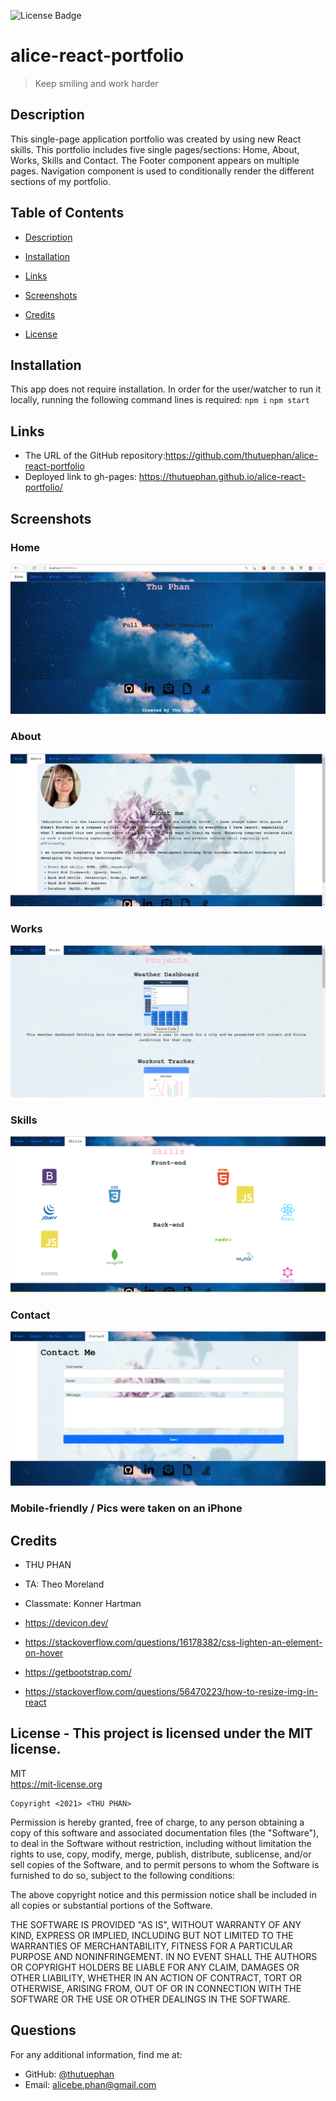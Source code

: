 ![License Badge](https://img.shields.io/badge/license-MIT-green.svg)
# alice-react-portfolio

  
  > Keep smiling and work harder
  
  ## Description
This single-page application portfolio was created by using new React skills. 
This portfolio includes five single pages/sections: Home, About, Works, Skills and Contact. The Footer component appears on multiple pages. Navigation component is used to conditionally render the different sections of my portfolio.

  ## Table of Contents
  - [Description](#)
  - [Installation](#installation)
  - [Links](#links)
  - [Screenshots](#screenshots)
  - [Credits](#credits)
  
  - [License](#license)

  ## Installation
  This app does not require installation. In order for the user/watcher to run it locally, running the following command lines is required:
    `npm i` 
    `npm start`

  
  ## Links
  * The URL of the GitHub repository:https://github.com/thutuephan/alice-react-portfolio
  * Deployed link to gh-pages: https://thutuephan.github.io/alice-react-portfolio/

  ## Screenshots
  ### Home
  ![home](https://github.com/thutuephan/alice-react-portfolio/blob/main/src/images/home.png)
  ### About
  ![about](https://github.com/thutuephan/alice-react-portfolio/blob/main/src/images/about.png)
  ### Works
  ![project](https://github.com/thutuephan/alice-react-portfolio/blob/main/src/images/works.png)
  ### Skills
  ![skills](https://github.com/thutuephan/alice-react-portfolio/blob/main/src/images/skills.png)
  ### Contact
  ![contact](https://github.com/thutuephan/alice-react-portfolio/blob/main/src/images/contact.png)
  ### Mobile-friendly / Pics were taken on an iPhone
  

  

  ## Credits
  * THU PHAN  
  * TA: Theo Moreland
  * Classmate: Konner Hartman 
  * https://devicon.dev/

  * https://stackoverflow.com/questions/16178382/css-lighten-an-element-on-hover

  * https://getbootstrap.com/

  * https://stackoverflow.com/questions/56470223/how-to-resize-img-in-react
  
  ## License - This project is licensed under the MIT license.
  MIT
  <br>
  https://mit-license.org
  
    Copyright <2021> <THU PHAN>

Permission is hereby granted, free of charge, to any person obtaining a copy of this software and associated documentation files (the "Software"), to deal in the Software without restriction, including without limitation the rights to use, copy, modify, merge, publish, distribute, sublicense, and/or sell copies of the Software, and to permit persons to whom the Software is furnished to do so, subject to the following conditions:

The above copyright notice and this permission notice shall be included in all copies or substantial portions of the Software.

THE SOFTWARE IS PROVIDED "AS IS", WITHOUT WARRANTY OF ANY KIND, EXPRESS OR IMPLIED, INCLUDING BUT NOT LIMITED TO THE WARRANTIES OF MERCHANTABILITY, FITNESS FOR A PARTICULAR PURPOSE AND NONINFRINGEMENT. IN NO EVENT SHALL THE AUTHORS OR COPYRIGHT HOLDERS BE LIABLE FOR ANY CLAIM, DAMAGES OR OTHER LIABILITY, WHETHER IN AN ACTION OF CONTRACT, TORT OR OTHERWISE, ARISING FROM, OUT OF OR IN CONNECTION WITH THE SOFTWARE OR THE USE OR OTHER DEALINGS IN THE SOFTWARE.

  
  
  ## Questions
  For any additional information, find me at:
  <br>
  * GitHub: [@thutuephan](https://github.com/thutuephan)
  * Email: [alicebe.phan@gmail.com](mailto:alicebe.phan@gmail.com)


  

  

  






